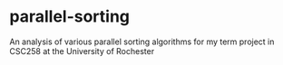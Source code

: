 parallel-sorting
================

An analysis of various parallel sorting algorithms for my term project in CSC258 at the University of Rochester